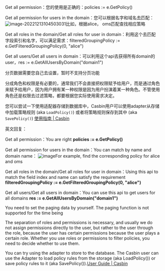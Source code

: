 Get all permission：您的使用是正确的：policies := e.GetPolicy()

Get all permission for users in the domain：您可以根据名字和域名去匹配：![image-20221213104503031](C:\Users\congyutao1\AppData\Roaming\Typora\typora-user-images\image-20221213104503031.png)比如，根据alice， oms匹配查找相应策略

Get all roles in the domain/Get all roles for user in domain：利用这个去匹配字段索引和名字，可以满足需求：filteredGroupingPolicy := e.GetFilteredGroupingPolicy(0, "alice")

Get all users/Get all users in domain：可以利用这个api去获得所有domain的user，res := e.GetAllUsersByDomain("domain1")



分页数据需要您自己去设置，暂时不支持分页功能



分成角色和权限是有必要的，通常我们不会直接把权限赋予给用户，而是通过角色来赋予给用户，因为用户拥有某一种权限是因为用户扮演着某一种角色。不管使用角色还是权限去过滤策略，都要根据您实际使用需求决定。



您可以尝试一下使用适配器存储到数据库中，Casbin用户可以使用adapter从存储中加载策略规则 (aka `LoadPolicy()`) 或者将策略规则保存到其中 (aka `SavePolicy()`)	[使用指南 | Casbin](https://casbin.org/zh/docs/adapters)







英文回复：

Get all permission：You are right           **policies := e.GetPolicy()**


Get all permission for users in the domain：You can match by name and domain name：
![image](https://user-images.githubusercontent.com/96519760/207239988-21610ddd-5946-434c-b641-72c9587adc30.png)For example, find the corresponding policy for alice and oms


Get all roles in the domain/Get all roles for user in domain：Using this api to match the field index and name can satisfy the requirement                 **filteredGroupingPolicy := e.GetFilteredGroupingPolicy(0, "alice")**


Get all users/Get all users in domain：You can use this api to get users for all domains        **res := e.GetAllUsersByDomain("domain1")**


You need to set the paging data by yourself. The paging function is not supported for the time being


The separation of roles and permissions is necessary, and usually we do not assign permissions directly to the user, but rather to the user through the role, because the user has certain permissions because the user plays a certain role. Whether you use roles or permissions to filter policies, you need to decide whether to use them.


You can try using the adapter to store to the database. The Casbin user can use the Adapter to load policy rules from the storage (aka LoadPolicy()) or save policy rules to it (aka SavePolicy()).[User Guide | Casbin](https://casbin.org/zh/docs/adapters)